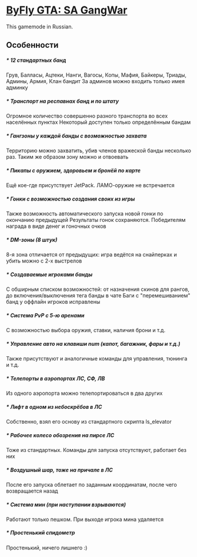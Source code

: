 # [ByFly GTA: SA GangWar](http://forum.sa-mp.com/showthread.php?t=602775)

This gamemode in Russian.

## Особенности
##### * 12 стандартных банд
Грув, Балласы, Ацтеки, Нанги, Вагосы, Копы, Мафия, Байкеры, Триады, Админы, Армия, Клан бандит
За админов можно входить только имея админку
##### * Транспорт на респавнах банд и по штату
Огромное количество совершенно разного транспорта во всех населённых пунктах
Некоторый доступен только определённым бандам
##### * Гангзоны у каждой банды с возможностью захвата
Территорию можно захватить, убив членов вражеской банды несколько раз. Таким же образом зону можно и отвоевать
##### * Пикапы с оружием, здоровьем и бронёй по карте
Ещё кое-где присутствует JetPack. ЛАМО-оружие не встречается
##### * Гонки с возможностью создания своих из игры
Также возможность автоматического запуска новой гонки по окончанию предыдущей
Результаты гонок сохраняются. Победителям награда в виде денег и гоночных очков
##### * DM-зоны (8 штук)
8-я зона отличается от предыдущих: игра ведётся на снайперках и убить можно с 2-х выстрелов
##### * Создаваемые игроками банды
С обширным списком возможностей: от назначения скинов для рангов, до включения/выключения тега банды в чате
Баги с "перемешиванием" банд у оффлайн игроков исправлены
##### * Система PvP с 5-ю аренами
С возможностью выбора оружия, ставки, наличия брони и т.д.
##### * Управление авто на клавиши num (капот, багажник, фары и т.д.)
Также присутствуют и аналогичные команды для управления, тюнинга и т.д.
##### * Телепорты в аэропортах ЛС, СФ, ЛВ
Из одного аэропорта можно телепортироваться в два других
##### * Лифт в одном из небоскрёбов в ЛС
Собственно, взял его основу из стандартного скрипта ls_elevator
##### * Рабочее колесо обозрения на пирсе ЛС
Тоже из стандартных. Команды для запуска отсутствуют, работает без них
##### * Воздушный шар, тоже на причале в ЛС
После его запуска облетает по заданным координатам, после чего возвращается назад
##### * Система мин (при наступании взрываются)
Работают только пешком. При выходе игрока мина удаляется
##### * Простенький спидометр
Простенький, ничего лишнего :)
